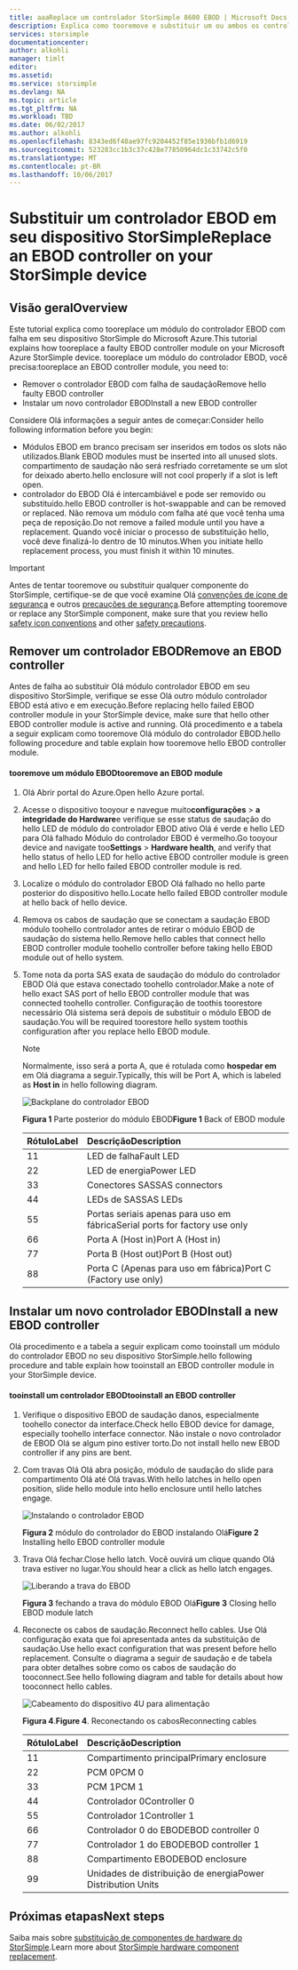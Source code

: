 ```yaml
---
title: aaaReplace um controlador StorSimple 8600 EBOD | Microsoft Docs
description: Explica como tooremove e substituir um ou ambos os controladores EBOD em um dispositivo 8600 StorSimple.
services: storsimple
documentationcenter: 
author: alkohli
manager: timlt
editor: 
ms.assetid: 
ms.service: storsimple
ms.devlang: NA
ms.topic: article
ms.tgt_pltfrm: NA
ms.workload: TBD
ms.date: 06/02/2017
ms.author: alkohli
ms.openlocfilehash: 8343ed6f48ae97fc9204452f85e1936bfb1d6919
ms.sourcegitcommit: 523283cc1b3c37c428e77850964dc1c33742c5f0
ms.translationtype: MT
ms.contentlocale: pt-BR
ms.lasthandoff: 10/06/2017
---
```

# <a name="replace-an-ebod-controller-on-your-storsimple-device"></a><span data-ttu-id="41a4d-103">Substituir um controlador EBOD em seu dispositivo StorSimple</span><span class="sxs-lookup"><span data-stu-id="41a4d-103">Replace an EBOD controller on your StorSimple device</span></span>

## <a name="overview"></a><span data-ttu-id="41a4d-104">Visão geral</span><span class="sxs-lookup"><span data-stu-id="41a4d-104">Overview</span></span>
<span data-ttu-id="41a4d-105">Este tutorial explica como tooreplace um módulo do controlador EBOD com falha em seu dispositivo StorSimple do Microsoft Azure.</span><span class="sxs-lookup"><span data-stu-id="41a4d-105">This tutorial explains how tooreplace a faulty EBOD controller module on your Microsoft Azure StorSimple device.</span></span> <span data-ttu-id="41a4d-106">tooreplace um módulo do controlador EBOD, você precisa:</span><span class="sxs-lookup"><span data-stu-id="41a4d-106">tooreplace an EBOD controller module, you need to:</span></span>

* <span data-ttu-id="41a4d-107">Remover o controlador EBOD com falha de saudação</span><span class="sxs-lookup"><span data-stu-id="41a4d-107">Remove hello faulty EBOD controller</span></span>
* <span data-ttu-id="41a4d-108">Instalar um novo controlador EBOD</span><span class="sxs-lookup"><span data-stu-id="41a4d-108">Install a new EBOD controller</span></span>

<span data-ttu-id="41a4d-109">Considere Olá informações a seguir antes de começar:</span><span class="sxs-lookup"><span data-stu-id="41a4d-109">Consider hello following information before you begin:</span></span>

* <span data-ttu-id="41a4d-110">Módulos EBOD em branco precisam ser inseridos em todos os slots não utilizados.</span><span class="sxs-lookup"><span data-stu-id="41a4d-110">Blank EBOD modules must be inserted into all unused slots.</span></span> <span data-ttu-id="41a4d-111">compartimento de saudação não será resfriado corretamente se um slot for deixado aberto.</span><span class="sxs-lookup"><span data-stu-id="41a4d-111">hello enclosure will not cool properly if a slot is left open.</span></span>
* <span data-ttu-id="41a4d-112">controlador do EBOD Olá é intercambiável e pode ser removido ou substituído.</span><span class="sxs-lookup"><span data-stu-id="41a4d-112">hello EBOD controller is hot-swappable and can be removed or replaced.</span></span> <span data-ttu-id="41a4d-113">Não remova um módulo com falha até que você tenha uma peça de reposição.</span><span class="sxs-lookup"><span data-stu-id="41a4d-113">Do not remove a failed module until you have a replacement.</span></span> <span data-ttu-id="41a4d-114">Quando você iniciar o processo de substituição hello, você deve finalizá-lo dentro de 10 minutos.</span><span class="sxs-lookup"><span data-stu-id="41a4d-114">When you initiate hello replacement process, you must finish it within 10 minutes.</span></span>

> [!IMPORTANT]
> <span data-ttu-id="41a4d-115">Antes de tentar tooremove ou substituir qualquer componente do StorSimple, certifique-se de que você examine Olá [convenções de ícone de segurança](storsimple-safety.md#safety-icon-conventions) e outros [precauções de segurança](storsimple-safety.md).</span><span class="sxs-lookup"><span data-stu-id="41a4d-115">Before attempting tooremove or replace any StorSimple component, make sure that you review hello [safety icon conventions](storsimple-safety.md#safety-icon-conventions) and other [safety precautions](storsimple-safety.md).</span></span>

## <a name="remove-an-ebod-controller"></a><span data-ttu-id="41a4d-116">Remover um controlador EBOD</span><span class="sxs-lookup"><span data-stu-id="41a4d-116">Remove an EBOD controller</span></span>
<span data-ttu-id="41a4d-117">Antes de falha ao substituir Olá módulo controlador EBOD em seu dispositivo StorSimple, verifique se esse Olá outro módulo controlador EBOD está ativo e em execução.</span><span class="sxs-lookup"><span data-stu-id="41a4d-117">Before replacing hello failed EBOD controller module in your StorSimple device, make sure that hello other EBOD controller module is active and running.</span></span> <span data-ttu-id="41a4d-118">Olá procedimento e a tabela a seguir explicam como tooremove Olá módulo do controlador EBOD.</span><span class="sxs-lookup"><span data-stu-id="41a4d-118">hello following procedure and table explain how tooremove hello EBOD controller module.</span></span>

#### <a name="tooremove-an-ebod-module"></a><span data-ttu-id="41a4d-119">tooremove um módulo EBOD</span><span class="sxs-lookup"><span data-stu-id="41a4d-119">tooremove an EBOD module</span></span>
1. <span data-ttu-id="41a4d-120">Olá Abrir portal do Azure.</span><span class="sxs-lookup"><span data-stu-id="41a4d-120">Open hello Azure portal.</span></span>
2. <span data-ttu-id="41a4d-121">Acesse o dispositivo tooyour e navegue muito**configurações** > **a integridade do Hardware**e verifique se esse status de saudação do hello LED de módulo do controlador EBOD ativo Olá é verde e hello LED para Olá falhado Módulo do controlador EBOD é vermelho.</span><span class="sxs-lookup"><span data-stu-id="41a4d-121">Go tooyour device and navigate too**Settings** > **Hardware health**, and verify that hello status of hello LED for hello active EBOD controller module is green and hello LED for hello failed EBOD controller module is red.</span></span>
3. <span data-ttu-id="41a4d-122">Localize o módulo do controlador EBOD Olá falhado no hello parte posterior do dispositivo hello.</span><span class="sxs-lookup"><span data-stu-id="41a4d-122">Locate hello failed EBOD controller module at hello back of hello device.</span></span>
4. <span data-ttu-id="41a4d-123">Remova os cabos de saudação que se conectam a saudação EBOD módulo toohello controlador antes de retirar o módulo EBOD de saudação do sistema hello.</span><span class="sxs-lookup"><span data-stu-id="41a4d-123">Remove hello cables that connect hello EBOD controller module toohello controller before taking hello EBOD module out of hello system.</span></span>
5. <span data-ttu-id="41a4d-124">Tome nota da porta SAS exata de saudação do módulo do controlador EBOD Olá que estava conectado toohello controlador.</span><span class="sxs-lookup"><span data-stu-id="41a4d-124">Make a note of hello exact SAS port of hello EBOD controller module that was connected toohello controller.</span></span> <span data-ttu-id="41a4d-125">Configuração de toothis toorestore necessário Olá sistema será depois de substituir o módulo EBOD de saudação.</span><span class="sxs-lookup"><span data-stu-id="41a4d-125">You will be required toorestore hello system toothis configuration after you replace hello EBOD module.</span></span>
   
   > [!NOTE]
   > <span data-ttu-id="41a4d-126">Normalmente, isso será a porta A, que é rotulada como **hospedar em** em Olá diagrama a seguir.</span><span class="sxs-lookup"><span data-stu-id="41a4d-126">Typically, this will be Port A, which is labeled as **Host in** in hello following diagram.</span></span>
   
    ![Backplane do controlador EBOD](./media/storsimple-ebod-controller-replacement/IC741049.png)
   
     <span data-ttu-id="41a4d-128">**Figura 1** Parte posterior do módulo EBOD</span><span class="sxs-lookup"><span data-stu-id="41a4d-128">**Figure 1** Back of EBOD module</span></span>
   
   | <span data-ttu-id="41a4d-129">Rótulo</span><span class="sxs-lookup"><span data-stu-id="41a4d-129">Label</span></span> | <span data-ttu-id="41a4d-130">Descrição</span><span class="sxs-lookup"><span data-stu-id="41a4d-130">Description</span></span> |
   |:--- |:--- |
   | <span data-ttu-id="41a4d-131">1</span><span class="sxs-lookup"><span data-stu-id="41a4d-131">1</span></span> |<span data-ttu-id="41a4d-132">LED de falha</span><span class="sxs-lookup"><span data-stu-id="41a4d-132">Fault LED</span></span> |
   | <span data-ttu-id="41a4d-133">2</span><span class="sxs-lookup"><span data-stu-id="41a4d-133">2</span></span> |<span data-ttu-id="41a4d-134">LED de energia</span><span class="sxs-lookup"><span data-stu-id="41a4d-134">Power LED</span></span> |
   | <span data-ttu-id="41a4d-135">3</span><span class="sxs-lookup"><span data-stu-id="41a4d-135">3</span></span> |<span data-ttu-id="41a4d-136">Conectores SAS</span><span class="sxs-lookup"><span data-stu-id="41a4d-136">SAS connectors</span></span> |
   | <span data-ttu-id="41a4d-137">4</span><span class="sxs-lookup"><span data-stu-id="41a4d-137">4</span></span> |<span data-ttu-id="41a4d-138">LEDs de SAS</span><span class="sxs-lookup"><span data-stu-id="41a4d-138">SAS LEDs</span></span> |
   | <span data-ttu-id="41a4d-139">5</span><span class="sxs-lookup"><span data-stu-id="41a4d-139">5</span></span> |<span data-ttu-id="41a4d-140">Portas seriais apenas para uso em fábrica</span><span class="sxs-lookup"><span data-stu-id="41a4d-140">Serial ports for factory use only</span></span> |
   | <span data-ttu-id="41a4d-141">6</span><span class="sxs-lookup"><span data-stu-id="41a4d-141">6</span></span> |<span data-ttu-id="41a4d-142">Porta A (Host in)</span><span class="sxs-lookup"><span data-stu-id="41a4d-142">Port A (Host in)</span></span> |
   | <span data-ttu-id="41a4d-143">7</span><span class="sxs-lookup"><span data-stu-id="41a4d-143">7</span></span> |<span data-ttu-id="41a4d-144">Porta B (Host out)</span><span class="sxs-lookup"><span data-stu-id="41a4d-144">Port B (Host out)</span></span> |
   | <span data-ttu-id="41a4d-145">8</span><span class="sxs-lookup"><span data-stu-id="41a4d-145">8</span></span> |<span data-ttu-id="41a4d-146">Porta C (Apenas para uso em fábrica)</span><span class="sxs-lookup"><span data-stu-id="41a4d-146">Port C (Factory use only)</span></span> |

## <a name="install-a-new-ebod-controller"></a><span data-ttu-id="41a4d-147">Instalar um novo controlador EBOD</span><span class="sxs-lookup"><span data-stu-id="41a4d-147">Install a new EBOD controller</span></span>
<span data-ttu-id="41a4d-148">Olá procedimento e a tabela a seguir explicam como tooinstall um módulo do controlador EBOD no seu dispositivo StorSimple.</span><span class="sxs-lookup"><span data-stu-id="41a4d-148">hello following procedure and table explain how tooinstall an EBOD controller module in your StorSimple device.</span></span>

#### <a name="tooinstall-an-ebod-controller"></a><span data-ttu-id="41a4d-149">tooinstall um controlador EBOD</span><span class="sxs-lookup"><span data-stu-id="41a4d-149">tooinstall an EBOD controller</span></span>
1. <span data-ttu-id="41a4d-150">Verifique o dispositivo EBOD de saudação danos, especialmente toohello conector da interface.</span><span class="sxs-lookup"><span data-stu-id="41a4d-150">Check hello EBOD device for damage, especially toohello interface connector.</span></span> <span data-ttu-id="41a4d-151">Não instale o novo controlador de EBOD Olá se algum pino estiver torto.</span><span class="sxs-lookup"><span data-stu-id="41a4d-151">Do not install hello new EBOD controller if any pins are bent.</span></span>
2. <span data-ttu-id="41a4d-152">Com travas Olá Olá abra posição, módulo de saudação do slide para compartimento Olá até Olá travas.</span><span class="sxs-lookup"><span data-stu-id="41a4d-152">With hello latches in hello open position, slide hello module into hello enclosure until hello latches engage.</span></span>
   
    ![Instalando o controlador EBOD](./media/storsimple-ebod-controller-replacement/IC741050.png)
   
    <span data-ttu-id="41a4d-154">**Figura 2** módulo do controlador do EBOD instalando Olá</span><span class="sxs-lookup"><span data-stu-id="41a4d-154">**Figure 2**  Installing hello EBOD controller module</span></span>
3. <span data-ttu-id="41a4d-155">Trava Olá fechar.</span><span class="sxs-lookup"><span data-stu-id="41a4d-155">Close hello latch.</span></span> <span data-ttu-id="41a4d-156">Você ouvirá um clique quando Olá trava estiver no lugar.</span><span class="sxs-lookup"><span data-stu-id="41a4d-156">You should hear a click as hello latch engages.</span></span>
   
    ![Liberando a trava do EBOD](./media/storsimple-ebod-controller-replacement/IC741047.png)
   
    <span data-ttu-id="41a4d-158">**Figura 3** fechando a trava do módulo EBOD Olá</span><span class="sxs-lookup"><span data-stu-id="41a4d-158">**Figure 3**  Closing hello EBOD module latch</span></span>
4. <span data-ttu-id="41a4d-159">Reconecte os cabos de saudação.</span><span class="sxs-lookup"><span data-stu-id="41a4d-159">Reconnect hello cables.</span></span> <span data-ttu-id="41a4d-160">Use Olá configuração exata que foi apresentada antes da substituição de saudação.</span><span class="sxs-lookup"><span data-stu-id="41a4d-160">Use hello exact configuration that was present before hello replacement.</span></span> <span data-ttu-id="41a4d-161">Consulte o diagrama a seguir de saudação e de tabela para obter detalhes sobre como os cabos de saudação do tooconnect.</span><span class="sxs-lookup"><span data-stu-id="41a4d-161">See hello following diagram and table for details about how tooconnect hello cables.</span></span>
   
    ![Cabeamento do dispositivo 4U para alimentação](./media/storsimple-ebod-controller-replacement/IC770723.png)
   
    <span data-ttu-id="41a4d-163">**Figura 4**.</span><span class="sxs-lookup"><span data-stu-id="41a4d-163">**Figure 4**.</span></span> <span data-ttu-id="41a4d-164">Reconectando os cabos</span><span class="sxs-lookup"><span data-stu-id="41a4d-164">Reconnecting cables</span></span>
   
   | <span data-ttu-id="41a4d-165">Rótulo</span><span class="sxs-lookup"><span data-stu-id="41a4d-165">Label</span></span> | <span data-ttu-id="41a4d-166">Descrição</span><span class="sxs-lookup"><span data-stu-id="41a4d-166">Description</span></span> |
   |:--- |:--- |
   | <span data-ttu-id="41a4d-167">1</span><span class="sxs-lookup"><span data-stu-id="41a4d-167">1</span></span> |<span data-ttu-id="41a4d-168">Compartimento principal</span><span class="sxs-lookup"><span data-stu-id="41a4d-168">Primary enclosure</span></span> |
   | <span data-ttu-id="41a4d-169">2</span><span class="sxs-lookup"><span data-stu-id="41a4d-169">2</span></span> |<span data-ttu-id="41a4d-170">PCM 0</span><span class="sxs-lookup"><span data-stu-id="41a4d-170">PCM 0</span></span> |
   | <span data-ttu-id="41a4d-171">3</span><span class="sxs-lookup"><span data-stu-id="41a4d-171">3</span></span> |<span data-ttu-id="41a4d-172">PCM 1</span><span class="sxs-lookup"><span data-stu-id="41a4d-172">PCM 1</span></span> |
   | <span data-ttu-id="41a4d-173">4</span><span class="sxs-lookup"><span data-stu-id="41a4d-173">4</span></span> |<span data-ttu-id="41a4d-174">Controlador 0</span><span class="sxs-lookup"><span data-stu-id="41a4d-174">Controller 0</span></span> |
   | <span data-ttu-id="41a4d-175">5</span><span class="sxs-lookup"><span data-stu-id="41a4d-175">5</span></span> |<span data-ttu-id="41a4d-176">Controlador 1</span><span class="sxs-lookup"><span data-stu-id="41a4d-176">Controller 1</span></span> |
   | <span data-ttu-id="41a4d-177">6</span><span class="sxs-lookup"><span data-stu-id="41a4d-177">6</span></span> |<span data-ttu-id="41a4d-178">Controlador 0 do EBOD</span><span class="sxs-lookup"><span data-stu-id="41a4d-178">EBOD controller 0</span></span> |
   | <span data-ttu-id="41a4d-179">7</span><span class="sxs-lookup"><span data-stu-id="41a4d-179">7</span></span> |<span data-ttu-id="41a4d-180">Controlador 1 do EBOD</span><span class="sxs-lookup"><span data-stu-id="41a4d-180">EBOD controller 1</span></span> |
   | <span data-ttu-id="41a4d-181">8</span><span class="sxs-lookup"><span data-stu-id="41a4d-181">8</span></span> |<span data-ttu-id="41a4d-182">Compartimento EBOD</span><span class="sxs-lookup"><span data-stu-id="41a4d-182">EBOD enclosure</span></span> |
   | <span data-ttu-id="41a4d-183">9</span><span class="sxs-lookup"><span data-stu-id="41a4d-183">9</span></span> |<span data-ttu-id="41a4d-184">Unidades de distribuição de energia</span><span class="sxs-lookup"><span data-stu-id="41a4d-184">Power Distribution Units</span></span> |

## <a name="next-steps"></a><span data-ttu-id="41a4d-185">Próximas etapas</span><span class="sxs-lookup"><span data-stu-id="41a4d-185">Next steps</span></span>
<span data-ttu-id="41a4d-186">Saiba mais sobre [substituição de componentes de hardware do StorSimple](storsimple-8000-hardware-component-replacement.md).</span><span class="sxs-lookup"><span data-stu-id="41a4d-186">Learn more about [StorSimple hardware component replacement](storsimple-8000-hardware-component-replacement.md).</span></span>


